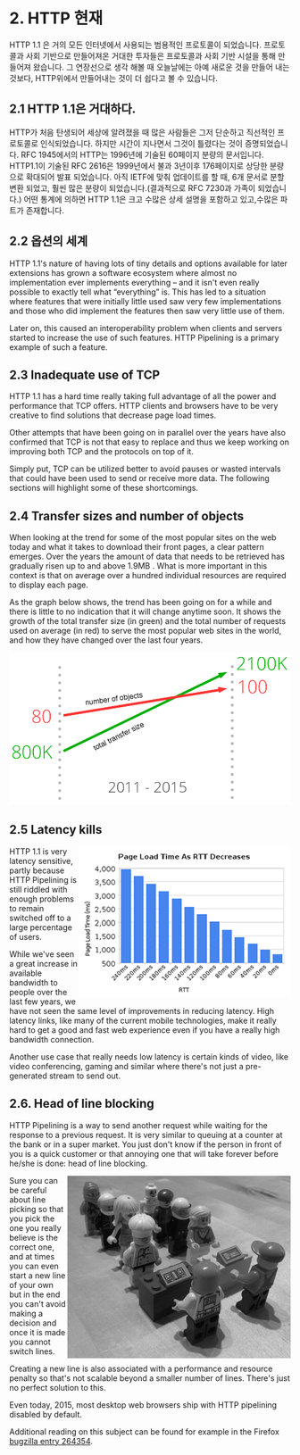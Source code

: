 # 2. HTTP 현재

HTTP 1.1 은 거의 모든 인터넷에서 사용되는 범용적인 프로토콜이 되었습니다. 프로토콜과 사회 기반으로 만들어져온 거대한 투자들은 프로토콜과 사회 기반 시설을 통해 만들어져 왔습니다. 그 연장선으로 생각 해볼 때 오늘날에는 아예 새로운 것을 만들어 내는 것보다, HTTP위에서 만들어내는 것이 더 쉽다고 볼 수 있습니다.

## 2.1 HTTP 1.1은 거대하다.
HTTP가 처음 탄생되어 세상에 알려졌을 때 많은 사람들은 그저 단순하고 직선적인 프로토콜로 인식되었습니다. 하지만 시간이 지나면서 그것이 틀렸다는 것이 증명되었습니다. RFC 1945에서의 HTTP는 1996년에 기술된 60페이지 분량의 문서입니다. HTTP1.1이 기술된 RFC 2616은 1999년에서 불과 3년이후 176페이지로 상당한 분량으로 확대되어 발표 되었습니다. 아직 IETF에 맞춰 업데이트를 할 때, 6개 문서로 분할 변환 되었고, 훨씬 많은 분량이 되었습니다.(결과적으로 RFC 7230과 가족이 되었습니다.) 
어떤 통계에 의하면 HTTP 1.1은 크고 수많은 상세 설명을 포함하고 있고,수많은 파트가 존재합니다.

## 2.2 옵션의 세계

HTTP 1.1's nature of having lots of tiny details and options available for later extensions has grown a software ecosystem where almost no implementation ever implements everything – and it isn't even really possible to exactly tell what “everything” is. This has led to a situation where features that were initially little used saw very few implementations and those who did implement the features then saw very little use of them.

Later on, this caused an interoperability problem when clients and servers started to increase the use of such features. HTTP Pipelining is a primary example of such a feature.

## 2.3 Inadequate use of TCP

HTTP 1.1 has a hard time really taking full advantage of all the power and performance that TCP offers. HTTP clients and browsers have to be very creative to find solutions that decrease page load times.

Other attempts that have been going on in parallel over the years have also confirmed that TCP is not that easy to replace and thus we keep working on improving both TCP and the protocols on top of it.

Simply put, TCP can be utilized better to avoid pauses or wasted intervals that could have been used to send or receive more data. The following sections will highlight some of these shortcomings.

## 2.4 Transfer sizes and number of objects

When looking at the trend for some of the most popular sites on the web today and what it takes to download their front pages, a clear pattern emerges. Over the years the amount of data that needs to be retrieved has gradually risen up to and above 1.9MB . What is more important in this context is that on average over a hundred individual resources are required to display each page.

As the graph below shows, the trend has been going on for a while and there is little to no indication that it will change anytime soon. It shows the growth of the total transfer size (in green) and the total number of requests used on average (in red) to serve the most popular web sites in the world, and how they have changed over the last four years.

![transfer size growth](https://raw.githubusercontent.com/bagder/http2-explained/master/images/transfer-size-growth.png)

## 2.5 Latency kills

<img style="float: right;" src="https://raw.githubusercontent.com/bagder/http2-explained/master/images/page-load-time-rtt-decreases.png" />

HTTP 1.1 is very latency sensitive, partly because HTTP Pipelining is still riddled with enough problems to remain switched off to a large percentage of users.

While we've seen a great increase in available bandwidth to people over the last few years, we have not seen the same level of improvements in reducing latency. High latency links, like many of the current mobile technologies, make it really hard to get a good and fast web experience even if you have a really high bandwidth connection.

Another use case that really needs low latency is certain kinds of video, like video conferencing, gaming and similar where there's not just a pre-generated stream to send out.

## 2.6. Head of line blocking

HTTP Pipelining is a way to send another request while waiting for the response to a previous request. It is very similar to queuing at a counter at the bank or in a super market. You just don't know if the person in front of you is a quick customer or that annoying one that will take forever before he/she is done: head of line blocking.

<img style="float: right;" src="https://raw.githubusercontent.com/bagder/http2-explained/master/images/head-of-line-blocking.jpg" />

Sure you can be careful about line picking so that you pick the one you really believe is the correct one, and at times you can even start a new line of your own but in the end you can't avoid making a decision and once it is made you cannot switch lines.

Creating a new line is also associated with a performance and resource penalty so that's not scalable beyond a smaller number of lines. There's just no perfect solution to this.

Even today, 2015, most desktop web browsers ship with HTTP pipelining disabled by default.

Additional reading on this subject can be found for example in the Firefox [bugzilla entry 264354](https://bugzilla.mozilla.org/show_bug.cgi?id=264354).
